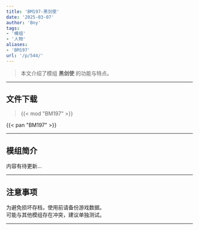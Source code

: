 ```yaml
---
title: 'BM197-黑剑使'
date: '2025-03-07'
author: 'Bny'
tags:
- '模组'
- '人物'
aliases:
- 'BM197'
url: '/p/544/'
---
```


> 本文介绍了模组 **黑剑使** 的功能与特点。

---

## 文件下载  

> {{< mod "BM197" >}}  

{{< pan "BM197" >}}  

---

## 模组简介

>  
内容有待更新...  

---

## 注意事项

>  
为避免损坏存档，使用前请备份游戏数据。  
可能与其他模组存在冲突，建议单独测试。  

---

